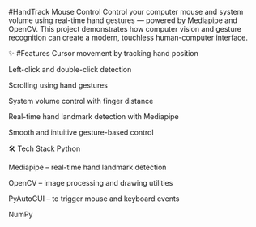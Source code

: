 #HandTrack Mouse Control
Control your computer mouse and system volume using real-time hand gestures — powered by Mediapipe and OpenCV.
This project demonstrates how computer vision and gesture recognition can create a modern, touchless human-computer interface.

✨ #Features
Cursor movement by tracking hand position

Left-click and double-click detection

Scrolling using hand gestures

System volume control with finger distance

Real-time hand landmark detection with Mediapipe

Smooth and intuitive gesture-based control

🛠 Tech Stack
Python

Mediapipe – real-time hand landmark detection

OpenCV – image processing and drawing utilities

PyAutoGUI – to trigger mouse and keyboard events

NumPy

